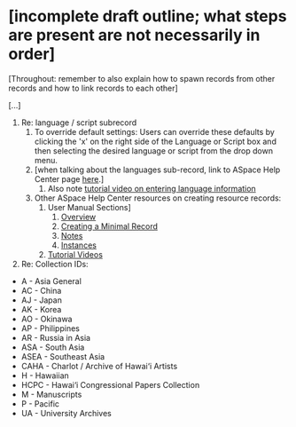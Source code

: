 # [incomplete draft outline; what steps are present are not necessarily in order]

[Throughout: remember to also explain how to spawn records from other records and how to link records to each other]

[...]

1. Re: language / script subrecord
   1. To override default settings: Users can override these defaults by clicking the 'x' on the right side of the Language or Script box and then selecting the desired language or script from the drop down menu.
   2. [when talking about the languages sub-record, link to ASpace Help Center page [here](https://archivesspace.atlassian.net/wiki/spaces/ArchivesSpaceUserManual/pages/917405730/Languages+Sub-Record+as+of+v2.7.0).]
      1. Also note [tutorial video on entering language information](https://archivesspace.atlassian.net/wiki/spaces/ArchivesSpaceUserManual/pages/1209958404/Recording+Languages+as+of+v2.7.0)
   3. Other ASpace Help Center resources on creating resource records:
      1. User Manual Sections]
         1. [Overview](https://archivesspace.atlassian.net/wiki/spaces/ArchivesSpaceUserManual/pages/890142825/Managing+Resources)
         2. [Creating a Minimal Record](https://archivesspace.atlassian.net/wiki/spaces/ArchivesSpaceUserManual/pages/893878578/Creating+a+Minimal+Resource+Record)
         3. [Notes](https://archivesspace.atlassian.net/wiki/spaces/ArchivesSpaceUserManual/pages/916947033/Notes+Sub-Records)
         4. [Instances](https://archivesspace.atlassian.net/wiki/spaces/ArchivesSpaceUserManual/pages/896204987/Instances+Sub-Record+as+of+v1.5.0+-+Resources)
      2. [Tutorial Videos](https://archivesspace.atlassian.net/wiki/spaces/ArchivesSpaceUserManual/pages/915144879/Resource+Records+Module)
2. Re: Collection IDs:

- A - Asia General
- AC - China
- AJ - Japan
- AK - Korea
- AO - Okinawa
- AP - Philippines
- AR - Russia in Asia
- ASA - South Asia
- ASEA - Southeast Asia
- CAHA - Charlot / Archive of Hawai‘i Artists
- H - Hawaiian
- HCPC - Hawai‘i Congressional Papers Collection
- M - Manuscripts
- P - Pacific
- UA - University Archives
